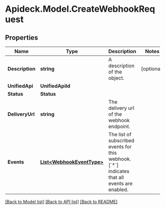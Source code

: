 # Apideck.Model.CreateWebhookRequest

## Properties

Name | Type | Description | Notes
------------ | ------------- | ------------- | -------------
**Description** | **string** | A description of the object. | [optional] 
**UnifiedApi** | **UnifiedApiId** |  | 
**Status** | **Status** |  | 
**DeliveryUrl** | **string** | The delivery url of the webhook endpoint. | 
**Events** | [**List&lt;WebhookEventType&gt;**](WebhookEventType.md) | The list of subscribed events for this webhook. [&#x60;*&#x60;] indicates that all events are enabled. | 

[[Back to Model list]](../README.md#documentation-for-models) [[Back to API list]](../README.md#documentation-for-api-endpoints) [[Back to README]](../README.md)

